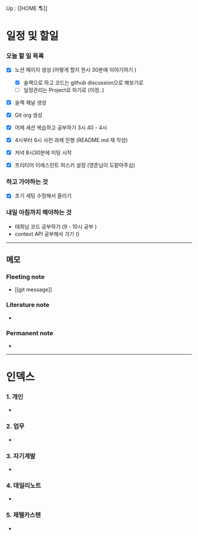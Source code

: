 Up : [[HOME 🌎]]

# 일정 및 할일

### 오늘 할 일 목록
 
- [x] 노션 페이지 생성 (어떻게 할지 한시 30분에 이야기하기 )
	- [x] 슬랙으로 하고 코드는 github discussion으로 해보기로
	- [ ] 일정관리는 Project로 하기로  (미정..)
- [x] 슬랙 채널 생성
- [x] Git org 생성
- [x] 어제 세션 복습하고 공부하기 3시 40 - 4시 
- [x] 4시부터 6시 사전 과제 진행 (README.md 재 작성)
- [x] 저녁 8시30분에 미팅 시작 
- [x] 프리티어 이에스린트 허스키 설정 (영준님이 도맡아주심)


### 하고 가야하는 것
- [x] 초기 세팅 수정해서 올리기


### 내일 아침까지 해야하는 것 
- 태희님 코드 공부하기 (9 - 10시 공부 )
- context API 공부해서 가기 ()

---

## 메모

### Fleeting note
- [[git message]]

### Literature note
- 

### Permanent note
- 

---

# 인덱스
### 1. 개인 
- 
### 2. 업무
- 
### 3. 자기계발
- 
### 4. 데일리노트
- 
### 5. 제텔카스텐
- 